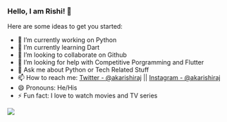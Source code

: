 ### Hello, I am Rishi! 👋

Here are some ideas to get you started:

- 🔭 I’m currently working on Python
- 🌱 I’m currently learning Dart
- 👯 I’m looking to collaborate on Github
- 🤔 I’m looking for help with Competitive Porgramming and Flutter
- 💬 Ask me about Python or Tech Related Stuff
- 📫 How to reach me: [Twitter - @akarishiraj](https://twitter.com/akarishiraj) || [Instagram - @akarishiraj](https://www.instagram.com/akarishiraj/)
- 😄 Pronouns: He/His
- ⚡ Fun fact: I love to watch movies and TV series

<img src="https://github-readme-stats.vercel.app/api?username=akarishiraj&&show_icons=true&title_color=ffffff&icon_color=bb2acf&text_color=daf7dc&bg_color=151515align=centre">
